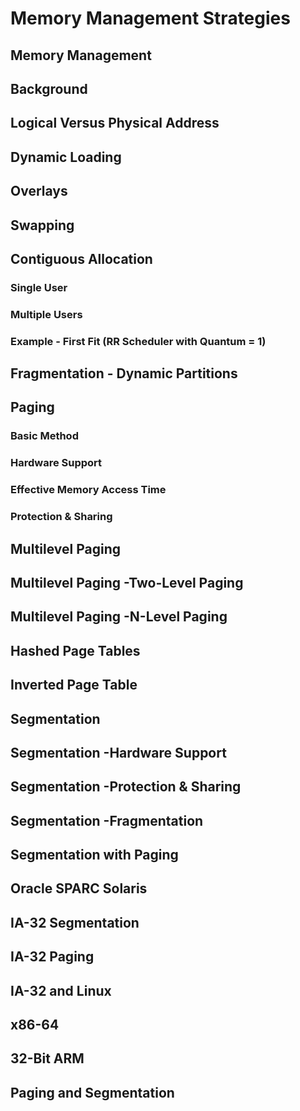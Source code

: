 # Memory Management Strategies

## Memory Management

## Background

## Logical Versus Physical Address

## Dynamic Loading

## Overlays

## Swapping

## Contiguous Allocation

### Single User

### Multiple Users

### Example - First Fit (RR Scheduler with Quantum = 1)

## Fragmentation - Dynamic Partitions

## Paging

### Basic Method

### Hardware Support

### Effective Memory Access Time

### Protection & Sharing

## Multilevel Paging

## Multilevel Paging -Two-Level Paging

## Multilevel Paging -N-Level Paging

## Hashed Page Tables

## Inverted Page Table

## Segmentation

## Segmentation -Hardware Support

## Segmentation -Protection & Sharing

## Segmentation -Fragmentation

## Segmentation with Paging

## Oracle SPARC Solaris

## IA-32 Segmentation

## IA-32 Paging

## IA-32 and Linux

## x86-64

## 32-Bit ARM

## Paging and Segmentation
